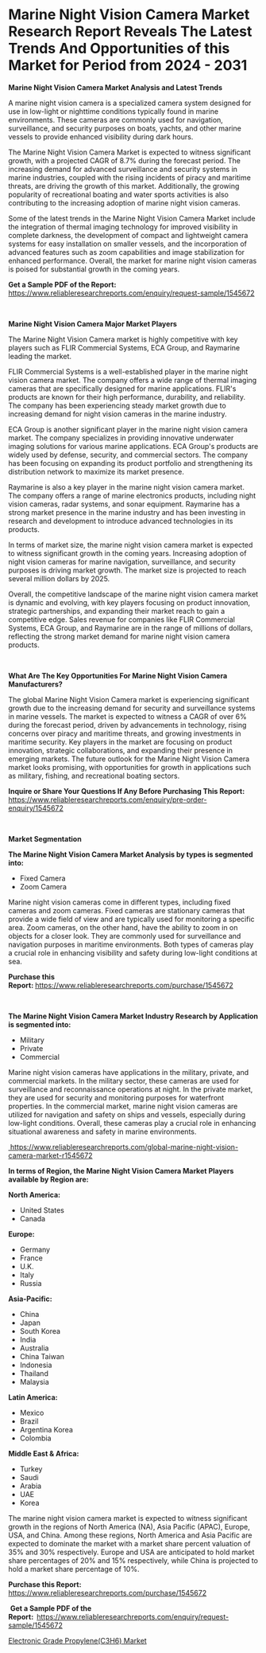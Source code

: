 <p><h1>Marine Night Vision Camera Market Research Report Reveals The Latest Trends And Opportunities of this Market for Period from 2024 - 2031</h1></p><p><strong>Marine Night Vision Camera Market Analysis and Latest Trends</strong></p>
<p><p>A marine night vision camera is a specialized camera system designed for use in low-light or nighttime conditions typically found in marine environments. These cameras are commonly used for navigation, surveillance, and security purposes on boats, yachts, and other marine vessels to provide enhanced visibility during dark hours.</p><p>The Marine Night Vision Camera Market is expected to witness significant growth, with a projected CAGR of 8.7% during the forecast period. The increasing demand for advanced surveillance and security systems in marine industries, coupled with the rising incidents of piracy and maritime threats, are driving the growth of this market. Additionally, the growing popularity of recreational boating and water sports activities is also contributing to the increasing adoption of marine night vision cameras.</p><p>Some of the latest trends in the Marine Night Vision Camera Market include the integration of thermal imaging technology for improved visibility in complete darkness, the development of compact and lightweight camera systems for easy installation on smaller vessels, and the incorporation of advanced features such as zoom capabilities and image stabilization for enhanced performance. Overall, the market for marine night vision cameras is poised for substantial growth in the coming years.</p></p>
<p><strong>Get a Sample PDF of the Report:&nbsp;</strong> <a href="https://www.reliableresearchreports.com/enquiry/request-sample/1545672">https://www.reliableresearchreports.com/enquiry/request-sample/1545672</a></p>
<p>&nbsp;</p>
<p><strong>Marine Night Vision Camera Major Market Players</strong></p>
<p><p>The Marine Night Vision Camera market is highly competitive with key players such as FLIR Commercial Systems, ECA Group, and Raymarine leading the market. </p><p>FLIR Commercial Systems is a well-established player in the marine night vision camera market. The company offers a wide range of thermal imaging cameras that are specifically designed for marine applications. FLIR's products are known for their high performance, durability, and reliability. The company has been experiencing steady market growth due to increasing demand for night vision cameras in the marine industry.</p><p>ECA Group is another significant player in the marine night vision camera market. The company specializes in providing innovative underwater imaging solutions for various marine applications. ECA Group's products are widely used by defense, security, and commercial sectors. The company has been focusing on expanding its product portfolio and strengthening its distribution network to maximize its market presence.</p><p>Raymarine is also a key player in the marine night vision camera market. The company offers a range of marine electronics products, including night vision cameras, radar systems, and sonar equipment. Raymarine has a strong market presence in the marine industry and has been investing in research and development to introduce advanced technologies in its products.</p><p>In terms of market size, the marine night vision camera market is expected to witness significant growth in the coming years. Increasing adoption of night vision cameras for marine navigation, surveillance, and security purposes is driving market growth. The market size is projected to reach several million dollars by 2025.</p><p>Overall, the competitive landscape of the marine night vision camera market is dynamic and evolving, with key players focusing on product innovation, strategic partnerships, and expanding their market reach to gain a competitive edge. Sales revenue for companies like FLIR Commercial Systems, ECA Group, and Raymarine are in the range of millions of dollars, reflecting the strong market demand for marine night vision camera products.</p></p>
<p>&nbsp;</p>
<p><strong>What Are The Key Opportunities For Marine Night Vision Camera Manufacturers?</strong></p>
<p><p>The global Marine Night Vision Camera market is experiencing significant growth due to the increasing demand for security and surveillance systems in marine vessels. The market is expected to witness a CAGR of over 6% during the forecast period, driven by advancements in technology, rising concerns over piracy and maritime threats, and growing investments in maritime security. Key players in the market are focusing on product innovation, strategic collaborations, and expanding their presence in emerging markets. The future outlook for the Marine Night Vision Camera market looks promising, with opportunities for growth in applications such as military, fishing, and recreational boating sectors.</p></p>
<p><strong>Inquire or Share Your Questions If Any Before Purchasing This Report:</strong> <a href="https://www.reliableresearchreports.com/enquiry/pre-order-enquiry/1545672">https://www.reliableresearchreports.com/enquiry/pre-order-enquiry/1545672</a></p>
<p>&nbsp;</p>
<p><strong>Market Segmentation</strong></p>
<p><strong>The Marine Night Vision Camera Market Analysis by types is segmented into:</strong></p>
<p><ul><li>Fixed Camera</li><li>Zoom Camera</li></ul></p>
<p><p>Marine night vision cameras come in different types, including fixed cameras and zoom cameras. Fixed cameras are stationary cameras that provide a wide field of view and are typically used for monitoring a specific area. Zoom cameras, on the other hand, have the ability to zoom in on objects for a closer look. They are commonly used for surveillance and navigation purposes in maritime environments. Both types of cameras play a crucial role in enhancing visibility and safety during low-light conditions at sea.</p></p>
<p><strong>Purchase this Report:&nbsp;</strong><a href="https://www.reliableresearchreports.com/purchase/1545672">https://www.reliableresearchreports.com/purchase/1545672</a></p>
<p>&nbsp;</p>
<p><strong>The Marine Night Vision Camera Market Industry Research by Application is segmented into:</strong></p>
<p><ul><li>Military</li><li>Private</li><li>Commercial</li></ul></p>
<p><p>Marine night vision cameras have applications in the military, private, and commercial markets. In the military sector, these cameras are used for surveillance and reconnaissance operations at night. In the private market, they are used for security and monitoring purposes for waterfront properties. In the commercial market, marine night vision cameras are utilized for navigation and safety on ships and vessels, especially during low-light conditions. Overall, these cameras play a crucial role in enhancing situational awareness and safety in marine environments.</p></p>
<p><a href="https://www.reliableresearchreports.com/global-marine-night-vision-camera-market-r1545672">&nbsp;https://www.reliableresearchreports.com/global-marine-night-vision-camera-market-r1545672</a></p>
<p><strong>In terms of Region, the Marine Night Vision Camera Market Players available by Region are:</strong></p>
<p>
    <p> <strong> North America: </strong>
        <ul>
            <li>United States</li>
            <li>Canada</li>
        </ul>
        </p> 
    <p> <strong> Europe: </strong>
        <ul>
            <li>Germany</li>
            <li>France</li>
            <li>U.K.</li>
            <li>Italy</li>
            <li>Russia</li>
        </ul>
        </p> 
    <p> <strong> Asia-Pacific: </strong>
        <ul>
            <li>China</li>
            <li>Japan</li>
            <li>South Korea</li>
            <li>India</li>
            <li>Australia</li>
            <li>China Taiwan</li>
            <li>Indonesia</li>
            <li>Thailand</li>
            <li>Malaysia</li>
        </ul>
        </p> 
    <p> <strong> Latin America: </strong>
        <ul>
            <li>Mexico</li>
            <li>Brazil</li>
            <li>Argentina Korea</li>
            <li>Colombia</li>
        </ul>
        </p> 
    <p> <strong> Middle East & Africa: </strong>
        <ul>
            <li>Turkey</li>
            <li>Saudi</li>
            <li>Arabia</li>
            <li>UAE</li>
            <li>Korea</li>
        </ul>
    </p>
    </p>
<p><p>The marine night vision camera market is expected to witness significant growth in the regions of North America (NA), Asia Pacific (APAC), Europe, USA, and China. Among these regions, North America and Asia Pacific are expected to dominate the market with a market share percent valuation of 35% and 30% respectively. Europe and USA are anticipated to hold market share percentages of 20% and 15% respectively, while China is projected to hold a market share percentage of 10%.</p></p>
<p><strong>Purchase this Report: </strong><a href="https://www.reliableresearchreports.com/purchase/1545672">https://www.reliableresearchreports.com/purchase/1545672</a></p>
<p>&nbsp;<strong>Get a Sample PDF of the Report:&nbsp;&nbsp;</strong><a href="https://www.reliableresearchreports.com/enquiry/request-sample/1545672">https://www.reliableresearchreports.com/enquiry/request-sample/1545672</a></p>
<p><strong></strong></p>
<p><p><a href="https://spotless-saver-8fd.notion.site/Electronic-Grade-Propylene-C3H6-Market-Report-Reveals-the-Latest-Trends-And-Growth-Opportunities-of-f1ce4546da264711a1586bc980973ec8">Electronic Grade Propylene(C3H6) Market</a></p></p>